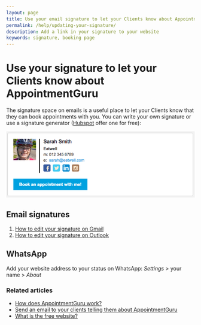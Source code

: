 ```yaml
---
layout: page
title: Use your email signature to let your Clients know about AppointmentGuru
permalink: /help/updating-your-signature/
description: Add a link in your signature to your website
keywords: signature, booking page
---
```


# Use your signature to let your Clients know about AppointmentGuru

The signature space on emails is a useful place to let your Clients know that they can book appointments with you. You can write your own signature or use a signature generator ([Hubspot](https://www.hubspot.com/email-signature-generator) offer one for free):

![Signature](/help/images/updating-your-signature/Sarah_Smith_2.png)

## Email signatures

1. [How to edit your signature on Gmail](https://support.google.com/mail/answer/8395)
2. [How to edit your signature on Outlook](https://support.office.com/en-us/article/Create-and-add-a-signature-to-messages-8ee5d4f4-68fd-464a-a1c1-0e1c80bb27f2)

## WhatsApp

Add your website address to your status on WhatsApp: *Settings* > your name > *About*

### Related articles

* [How does AppointmentGuru work?](/help/how-does-appointmentguru-work)
* [Send an email to your clients telling them about AppointmentGuru](/help/send-a-client-email)
* [What is the free website?](/help/booking-page)
